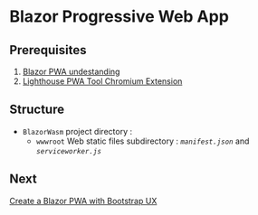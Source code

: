 # Blazor Progressive Web App

## Prerequisites

1. [Blazor PWA undestanding](https://github.com/FrancoisDotNet/BlazorWasm)
2. [Lighthouse PWA Tool Chromium Extension](https://chrome.google.com/webstore/detail/lighthouse/blipmdconlkpinefehnmjammfjpmpbjk)

## Structure

- `BlazorWasm` project directory :
  - `wwwroot` Web static files subdirectory : *`manifest.json`* and *`serviceworker.js`*

## Next
[Create a Blazor PWA with Bootstrap UX](https://github.com/FrancoisDotNet/BlazorBootstrapPwa)
